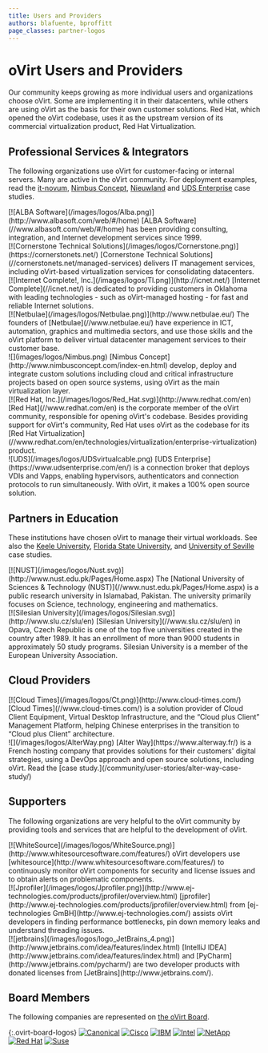 ```yaml
---
title: Users and Providers
authors: blafuente, bproffitt
page_classes: partner-logos
---
```


<!-- TODO: Content review -->

# oVirt Users and Providers

Our community keeps growing as more individual users and organizations choose oVirt. Some are implementing it in their datacenters, while others are using oVirt as the basis for their own customer solutions. Red Hat, which opened the oVirt codebase, uses it as the upstream version of its commercial virtualization product, Red Hat Virtualization.

## Professional Services & Integrators

The following organizations use oVirt for customer-facing or internal servers. Many are active in the oVirt community. For deployment examples, read the [it-novum](/community/user-stories/it-novum-case-study/), [Nimbus Concept](/community/user-stories/nimbus-concept-case-study/), [Nieuwland](https://www.ovirt.org/community/user-stories/nieuwland-case-study/) and [UDS Enterprise](/community/user-stories/universidad-de-sevilla-case-study/) case studies.

<div class="case-studies">
<div class="case-study">
[![ALBA Software](/images/logos/Alba.png)](http://www.albasoft.com/web/#/home)
[ALBA Software](//www.albasoft.com/web/#/home) has been providing consulting, integration, and Internet development services since 1999.
</div>

<div class="case-study">
[![Cornerstone Technical Solutions](/images/logos/Cornerstone.png)](https://cornerstonets.net/)
[Cornerstone Technical Solutions](//cornerstonets.net/managed-services) delivers IT management services, including oVirt-based virtualization services for consolidating datacenters.
</div>

<div class="case-study">
[![Internet Complete!, Inc.](/images/logos/Tl.png)](http://icnet.net/)
 [Internet Complete](//icnet.net/) is dedicated to providing customers in Oklahoma with leading technologies - such as oVirt-managed hosting - for fast and reliable Internet solutions.
</div>

<div class="case-study">
[![Netbulae](/images/logos/Netbulae.png)](http://www.netbulae.eu/)
The founders of [Netbulae](//www.netbulae.eu/) have experience in ICT, automation, graphics and multimedia sectors, and use those skills and the oVirt platform to deliver virtual datacenter management services to their customer base.
</div>

<div class="case-study">
![](images/logos/Nimbus.png)
[Nimbus Concept](http://www.nimbusconcept.com/index-en.html) develop, deploy and integrate custom solutions including cloud and critical infrastructure projects based on open source systems, using oVirt as the main virtualization layer.
</div>

<div class="case-study">
[![Red Hat, Inc.](/images/logos/Red_Hat.svg)](http://www.redhat.com/en)
[Red Hat](//www.redhat.com/en) is the corporate member of the oVirt community, responsible for opening oVirt's codebase. Besides providing support for oVirt's community, Red Hat uses oVirt as the codebase for its [Red Hat Virtualization](//www.redhat.com/en/technologies/virtualization/enterprise-virtualization) product.
</div>


<div class="case-study">
![UDS](/images/logos/UDSvirtualcable.png)
[UDS Enterprise](https://www.udsenterprise.com/en/) is a connection broker that deploys VDIs and Vapps, enabling hypervisors, authenticators and connection protocols to run simultaneously. With oVirt, it makes a 100% open source solution.
</div>

## Partners in Education

These institutions have chosen oVirt to manage their virtual workloads. See also the [Keele University](https://www.ovirt.org/community/user-stories/keele-university-case-study/), [Florida State University](https://www.ovirt.org/community/user-stories/RCC-case-study/), and [University of Seville](https://www.ovirt.org/community/user-stories/universidad-de-sevilla-case-study/) case studies.

<div class="case-studies">
<div class="case-study">
[![NUST](/images/logos/Nust.svg)](http://www.nust.edu.pk/Pages/Home.aspx)
The [National University of Sciences & Technology (NUST)](//www.nust.edu.pk/Pages/Home.aspx) is a public research university in Islamabad, Pakistan. The university primarily focuses on Science, technology, engineering and mathematics.
</div>

<div class="case-study">
[![Silesian University](/images/logos/Silesian.svg)](http://www.slu.cz/slu/en)
[Silesian University](//www.slu.cz/slu/en) in Opava, Czech Republic is one of the top five universities created in the country after 1989. It has an enrollment of more than 9000 students in approximately 50 study programs. Silesian University is a member of the European University Association.
</div>

## Cloud Providers

<div class="case-studies">
<div class="case-study">
[![Cloud Times](/images/logos/Ct.png)](http://www.cloud-times.com/)
[Cloud Times](//www.cloud-times.com/) is a solution provider of Cloud Client Equipment, Virtual Desktop Infrastructure, and the “Cloud plus Client” Management Platform, helping Chinese enterprises in the transition to “Cloud plus Client” architecture.
</div>

<div class="case-study">
![](/images/logos/AlterWay.png)
[Alter Way](https://www.alterway.fr/) is a French hosting company that provides solutions for their customers' digital strategies, using a DevOps approach and open source solutions, including oVirt. Read the [case study.](/community/user-stories/alter-way-case-study/)
</div>

## Supporters

The following organizations are very helpful to the oVirt community by providing tools and services that are helpful to the development of oVirt.

<div class="case-studies">
<div class="case-study">
[![WhiteSource](/images/logos/WhiteSource.png)](http://www.whitesourcesoftware.com/features/)
oVirt developers use [whitesource](http://www.whitesourcesoftware.com/features/) to continuously monitor oVirt components for security and license issues and to obtain alerts on problematic components.
</div>

<div class="case-study">
[![Jprofiler](/images/logos/Jprofiler.png)](http://www.ej-technologies.com/products/jprofiler/overview.html)
[jprofiler](http://www.ej-technologies.com/products/jprofiler/overview.html) from [ej-technologies GmBH](http://www.ej-technologies.com/) assists oVirt developers in finding performance bottlenecks, pin down memory leaks and understand threading issues.
</div>

<div class="case-study">
[![jetbrains](/images/logos/logo_JetBrains_4.png)](http://www.jetbrains.com/idea/features/index.html)
[IntelliJ IDEA](http://www.jetbrains.com/idea/features/index.html) and [PyCharm](http://www.jetbrains.com/pycharm/) are two developer products with donated licenses from [JetBrains](http://www.jetbrains.com/).
</div>

## Board Members

The following companies are represented on [the oVirt Board](https://www.ovirt.org/community/about/board/).

{:.ovirt-board-logos}
[![Canonical](/images/logos/Canonical.svg)](http://canonical.com/)
[![Cisco](/images/logos/Cisco.svg)](http://cisco.com/)
[![IBM](/images/logos/IBM.svg)](http://ibm.com/)
[![Intel](/images/logos/Intel.svg)](http://intel.com/)
[![NetApp](/images/logos/Netapp.svg)](http://netapp.com/)
[![Red Hat](/images/logos/Red_Hat.svg)](http://redhat.com/)
[![Suse](/images/logos/SUSE.svg)](http://suse.com/)

